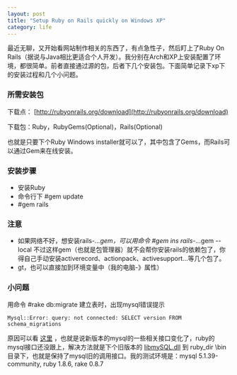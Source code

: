```yaml
---
layout: post
title: "Setup Ruby on Rails quickly on Windows XP"
category: life
---
```


最近无聊，又开始看网站制作相关的东西了，有点急性子，然后盯上了Ruby On Rails（据说与Java相比更适合个人开发）。我分别在Arch和XP上安装配置了环境，都很简单。前者直接通过源的包，后者下几个安装包。下面简单记录下xp下的安装过程和几个小问题。


### 所需安装包 ###

下载点： [http://rubyonrails.org/download](http://rubyonrails.org/download) 

下载包：Ruby，RubyGems(Optional)，Rails(Optional)

也就是只要下个Ruby Windows installer就可以了，其中包含了Gems，而Rails可以通过Gem来在线安装。


### 安装步骤 ###
*    安装Ruby
*    命令行下 #gem update
*    #gem rails



### 注意 ###
*    如果网络不好，想安装rails-*.*.*.gem，可以用命令 #gem ins rails-*.*.*.gem --local 不过这样gem（也就是包管理器）就不会帮你安装rails的依赖包了，你得自己手动安装activerecord、actionpack、activesupport...等几个包了。
*    gt，也可以直接加到环境变量中（我的电脑-》属性）



### 小问题 ###

用命令 #rake db:migrate 建立表时，出现mysql错误提示

```
Mysql::Error: query: not connected: SELECT version FROM schema_migrations
```

原因可以看 [这里](http://forums.aptana.com/viewtopic.php?f=20&t=7563&p=27407&hilit=libmysql.dll#p27407) ，也就是说新版本的mysql的一些相关接口变化了，ruby的mysql接口还没跟上，解决方法就是下个旧版本的 [libmySQL.dll](http://instantrails.rubyforge.org/svn/trunk/InstantRails-win/InstantRails/mysql/bin/libmySQL.dll) 到 ruby_dir \bin目录下，也就是保持了mysql旧的调用接口。我的测试环境是：mysql 5.1.39-community, ruby 1.8.6, rake 0.8.7
